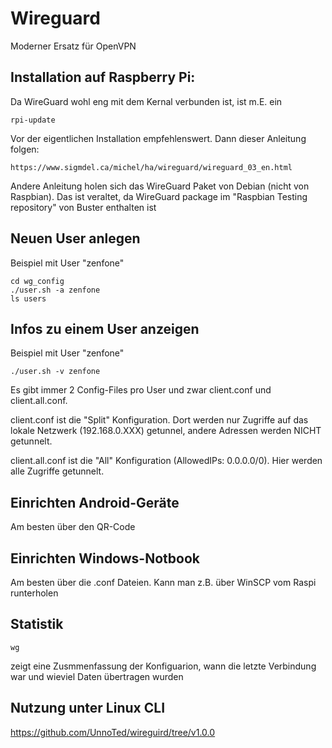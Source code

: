 # Wireguard

Moderner Ersatz für OpenVPN

## Installation auf Raspberry Pi:

Da WireGuard wohl eng mit dem Kernal verbunden ist, ist m.E. ein

    rpi-update

Vor der eigentlichen Installation empfehlenswert.
Dann dieser Anleitung folgen:


    https://www.sigmdel.ca/michel/ha/wireguard/wireguard_03_en.html
    
Andere Anleitung holen sich das WireGuard Paket von Debian (nicht von Raspbian).
Das ist veraltet, da WireGuard package im "Raspbian Testing repository" von Buster enthalten ist

## Neuen User anlegen

Beispiel mit User "zenfone"

    cd wg_config
    ./user.sh -a zenfone
    ls users
    
## Infos zu einem User anzeigen

Beispiel mit User "zenfone"

    ./user.sh -v zenfone

Es gibt immer 2 Config-Files pro User und zwar client.conf und client.all.conf.

client.conf ist die "Split" Konfiguration. Dort werden nur Zugriffe auf das lokale Netzwerk (192.168.0.XXX) getunnel, andere Adressen werden NICHT getunnelt.

client.all.conf ist die "All" Konfiguration  (AllowedIPs: 0.0.0.0/0). Hier werden alle Zugriffe getunnelt.

## Einrichten Android-Geräte

Am besten über den QR-Code

## Einrichten Windows-Notbook

Am besten über die .conf Dateien. Kann man z.B. über WinSCP vom Raspi runterholen 

## Statistik 

    wg
 
 zeigt eine Zusmmenfassung der Konfiguarion, wann die letzte Verbindung war und wieviel Daten übertragen wurden
 
## Nutzung unter Linux CLI

https://github.com/UnnoTed/wireguird/tree/v1.0.0



    
